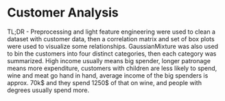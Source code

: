 # Customer Analysis

TL;DR - Preprocessing and light feature engineering were used to clean a dataset with customer data, then a correlation matrix and set of box plots were used to visualize some relationships. GaussianMixture was also used to bin the customers into four distinct categories, then each category was summarized. High income usually means big spender, longer patronage means more expenditure, customers with children are less likely to spend, wine and meat go hand in hand, average income of the big spenders is approx. 70k$ and they spend 1250$ of that on wine, and people with degrees usually spend more.
